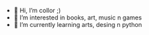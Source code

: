 - 👋 Hi, I’m collor ;)
- 👀 I’m interested in books, art, music n games 
- 🌱 I’m currently learning arts, desing n python
